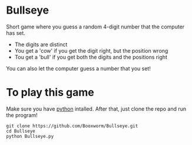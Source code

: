 # Bullseye

Short game where you guess a random 4-digit number that the computer has set.
- The digits are distinct
- You get a 'cow' if you get the digit right, but the position wrong
- Tou get a 'bull' if you get both the digits and the positions right

You can also let the computer guess a number that you set!

# To play this game

Make sure you have [python](https://www.python.org/downloads/) intalled. After that, just clone the repo and run the program!
```
git clone https://github.com/Booxworm/Bullseye.git
cd Bullseye
python Bullseye.py
```
